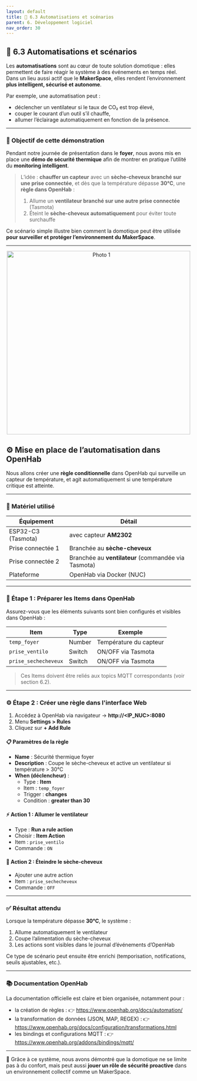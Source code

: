 ```yaml
---
layout: default
title: 🤖 6.3 Automatisations et scénarios
parent: 6. Développement logiciel
nav_order: 30
---
```



## 🤖 6.3 Automatisations et scénarios

Les **automatisations** sont au cœur de toute solution domotique : elles permettent de faire réagir le système à des événements en temps réel. Dans un lieu aussi actif que le **MakerSpace**, elles rendent l’environnement **plus intelligent, sécurisé et autonome**.

Par exemple, une automatisation peut :

- déclencher un ventilateur si le taux de CO₂ est trop élevé,
- couper le courant d’un outil s’il chauffe,
- allumer l’éclairage automatiquement en fonction de la présence.

---

### 🎯 Objectif de cette démonstration

Pendant notre journée de présentation dans le **foyer**, nous avons mis en place une **démo de sécurité thermique** afin de montrer en pratique l’utilité du **monitoring intelligent**.

> L’idée : **chauffer un capteur** avec un **sèche-cheveux branché sur une prise connectée**, et dès que la température dépasse **30°C**, une **règle dans OpenHab** :
>
> 1. Allume un **ventilateur branché sur une autre prise connectée** (Tasmota)
> 2. Éteint le **sèche-cheveux automatiquement** pour éviter toute surchauffe

Ce scénario simple illustre bien comment la domotique peut être utilisée **pour surveiller et protéger l’environnement du MakerSpace**.

---
<p align="center">
  <img src="images/logique.png" alt="Photo 1" width="500"/>
</p>

## ⚙️ Mise en place de l’automatisation dans OpenHab

Nous allons créer une **règle conditionnelle** dans OpenHab qui surveille un capteur de température, et agit automatiquement si une température critique est atteinte.

---

### 🧪 Matériel utilisé

| Équipement         | Détail                                          |
|--------------------|--------------------------------------------------|
| ESP32-C3 (Tasmota) | avec capteur **AM2302**                          |
| Prise connectée 1  | Branchée au **sèche-cheveux**                   |
| Prise connectée 2  | Branchée au **ventilateur** (commandée via Tasmota) |
| Plateforme         | OpenHab via Docker (NUC)                        |

---

### 📐 Étape 1 : Préparer les Items dans OpenHab

Assurez-vous que les éléments suivants sont bien configurés et visibles dans OpenHab :

| Item                | Type     | Exemple              |
|---------------------|----------|-----------------------|
| `temp_foyer`        | Number   | Température du capteur |
| `prise_ventilo`     | Switch   | ON/OFF via Tasmota     |
| `prise_sechecheveux`| Switch   | ON/OFF via Tasmota     |

> Ces Items doivent être reliés aux topics MQTT correspondants (voir section 6.2).

---

### ⚙️ Étape 2 : Créer une règle dans l'interface Web

1. Accédez à OpenHab via navigateur → **http://<IP_NUC>:8080**
2. Menu **Settings > Rules**
3. Cliquez sur **+ Add Rule**

#### 📋 Paramètres de la règle

- **Name** : Sécurité thermique foyer
- **Description** : Coupe le sèche-cheveux et active un ventilateur si température > 30°C
- **When (déclencheur)** :
  - Type : **Item**
  - Item : `temp_foyer`
  - Trigger : **changes**
  - Condition : **greater than 30**

#### ⚡ Action 1 : Allumer le ventilateur

- Type : **Run a rule action**
- Choisir : **Item Action**
- Item : `prise_ventilo`
- Commande : `ON`

#### 🔌 Action 2 : Éteindre le sèche-cheveux

- Ajouter une autre action
- Item : `prise_sechecheveux`
- Commande : `OFF`

---

### ✅ Résultat attendu

Lorsque la température dépasse **30°C**, le système :

1. Allume automatiquement le ventilateur
2. Coupe l’alimentation du sèche-cheveux
3. Les actions sont visibles dans le journal d’événements d’OpenHab

Ce type de scénario peut ensuite être enrichi (temporisation, notifications, seuils ajustables, etc.).

---

### 📚 Documentation OpenHab

La documentation officielle est claire et bien organisée, notamment pour :

- la création de règles :
  👉 https://www.openhab.org/docs/automation/
- la transformation de données (JSON, MAP, REGEX) :
  👉 https://www.openhab.org/docs/configuration/transformations.html
- les bindings et configurations MQTT :
  👉 https://www.openhab.org/addons/bindings/mqtt/

---

🧠 Grâce à ce système, nous avons démontré que la domotique ne se limite pas à du confort, mais peut aussi **jouer un rôle de sécurité proactive** dans un environnement collectif comme un MakerSpace.

